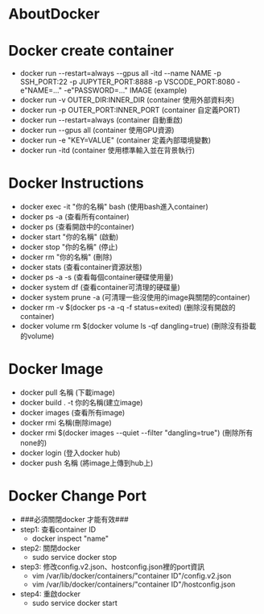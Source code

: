 # AboutDocker

# Docker create container
* docker run --restart=always --gpus all -itd --name NAME -p SSH_PORT:22 -p JUPYTER_PORT:8888 -p VSCODE_PORT:8080 -e"NAME=..." -e"PASSWORD=..." IMAGE (example)
* docker run -v OUTER_DIR:INNER_DIR (container 使用外部資料夾)
* docker run -p OUTER_PORT:INNER_PORT (container 自定義PORT)
* docker run --restart=always (container 自動重啟)
* docker run --gpus all (container 使用GPU資源)
* docker run -e "KEY=VALUE" (container 定義內部環境變數)
* docker run -itd (container 使用標準輸入並在背景執行)

# Docker Instructions
* docker exec -it "你的名稱" bash (使用bash進入container)
* docker ps -a (查看所有container)
* docker ps (查看開啟中的container)
* docker start "你的名稱" (啟動)
* docker stop "你的名稱" (停止)
* docker rm "你的名稱" (刪除)
* docker stats (查看container資源狀態)
* docker ps -a -s (查看每個container硬碟使用量)
* docker system df (查看container可清理的硬碟量)
* docker system prune -a (可清理一些沒使用的image與關閉的container)
* docker rm -v $(docker ps -a -q -f status=exited) (删除沒有開啟的container)
* docker volume rm $(docker volume ls -qf dangling=true) (刪除沒有掛載的volume)

# Docker Image
* docker pull 名稱 (下載image)
* docker build . -t 你的名稱(建立image)
* docker images (查看所有image)
* docker rmi 名稱(刪除image)
* docker rmi $(docker images --quiet --filter "dangling=true") (刪除所有none的)
* docker login (登入docker hub)
* docker push 名稱 (將image上傳到hub上)

# Docker Change Port
* ###必須關閉docker 才能有效###
* step1: 查看container ID
  * docker inspect "name"
* step2: 關閉docker
  * sudo service docker stop
* step3: 修改config.v2.json、hostconfig.json裡的port資訊
  * vim /var/lib/docker/containers/"container ID"/config.v2.json
  * vim /var/lib/docker/containers/"container ID"/hostconfig.json
* step4: 重啟docker
  * sudo service docker start
